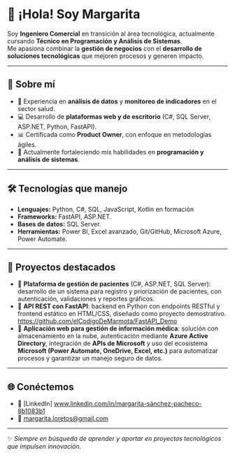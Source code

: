 # 👋 ¡Hola! Soy Margarita   

Soy **Ingeniero Comercial** en transición al área tecnológica, actualmente cursando **Técnico en Programación y Análisis de Sistemas**.  
Me apasiona combinar la **gestión de negocios** con el **desarrollo de soluciones tecnológicas** que mejoren procesos y generen impacto.  

---

## 🚀 Sobre mí
- 🎯 Experiencia en **análisis de datos** y **monitoreo de indicadores** en el sector salud.  
- 💻 Desarrollo de **plataformas web y de escritorio** (C#, SQL Server, ASP.NET, Python, FastAPI).  
- 📊 Certificada como **Product Owner**, con enfoque en metodologías ágiles.  
- 🌱 Actualmente fortaleciendo mis habilidades en **programación y análisis de sistemas**.  

---

## 🛠️ Tecnologías que manejo
- **Lenguajes:** Python, C#, SQL, JavaScript, Kotlin en formación  
- **Frameworks:** FastAPI, ASP.NET.  
- **Bases de datos:** SQL Server.  
- **Herramientas:** Power BI, Excel avanzado, Git/GitHub, Microsoft Azure, Power Automate.  

---

## 📂 Proyectos destacados
- 🔹 **Plataforma de gestión de pacientes** (C#, ASP.NET, SQL Server): desarrollo de un sistema para registro y priorización de pacientes, con autenticación, validaciones y reportes gráficos.  
- 🔹 **API REST con FastAPI**: backend en Python con endpoints RESTful y frontend estático en HTML/CSS, diseñado como proyecto demostrativo.  https://github.com/elCodigoDeMarmota/FastAPI_Demo 
- 🔹 **Aplicación web para gestión de información médica**: solución con almacenamiento en la nube, autenticación mediante **Azure Active Directory**, integración de **APIs de Microsoft** y uso del ecosistema **Microsoft (Power Automate, OneDrive, Excel, etc.)** para automatizar procesos y garantizar un manejo seguro de datos.  

---

## 🌐 Conéctemos
- 💼 [LinkedIn] www.linkedin.com/in/margarita-sánchez-pacheco-8b1083b1
- 📧 margarita.loretos@gmail.com

---

✨ *Siempre en búsqueda de aprender y aportar en proyectos tecnológicos que impulsen innovación.*  
